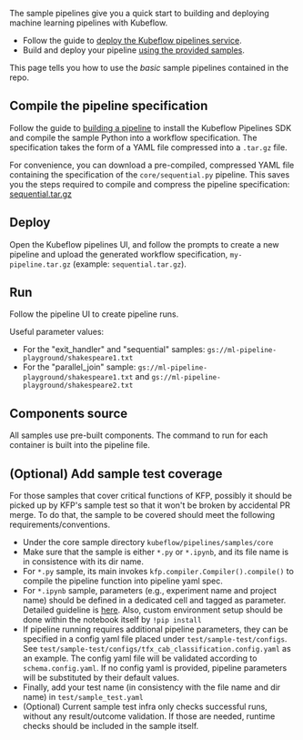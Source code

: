 The sample pipelines give you a quick start to building and deploying machine learning pipelines with Kubeflow.
* Follow the guide to [deploy the Kubeflow pipelines service](https://www.kubeflow.org/docs/guides/pipelines/deploy-pipelines-service/).
* Build and deploy your pipeline [using the provided samples](https://www.kubeflow.org/docs/guides/pipelines/pipelines-samples/).




This page tells you how to use the _basic_ sample pipelines contained in the repo.

## Compile the pipeline specification

Follow the guide to [building a pipeline](https://www.kubeflow.org/docs/guides/pipelines/build-pipeline/) to install the Kubeflow Pipelines SDK and compile the sample Python into a workflow specification. The specification takes the form of a YAML file compressed into a `.tar.gz` file. 

For convenience, you can download a pre-compiled, compressed YAML file containing the
specification of the `core/sequential.py` pipeline. This saves you the steps required
to compile and compress the pipeline specification:
[sequential.tar.gz](https://storage.googleapis.com/sample-package/sequential.tar.gz)

## Deploy

Open the Kubeflow pipelines UI, and follow the prompts to create a new pipeline and upload the generated workflow
specification, `my-pipeline.tar.gz` (example: `sequential.tar.gz`).

## Run

Follow the pipeline UI to create pipeline runs. 

Useful parameter values:

* For the "exit_handler" and "sequential" samples: `gs://ml-pipeline-playground/shakespeare1.txt`
* For the "parallel_join" sample: `gs://ml-pipeline-playground/shakespeare1.txt` and `gs://ml-pipeline-playground/shakespeare2.txt`

## Components source

All samples use pre-built components. The command to run for each container is built into the pipeline file.

## (Optional) Add sample test coverage

For those samples that cover critical functions of KFP, possibly it should be picked up by KFP's sample test
so that it won't be broken by accidental PR merge. To do that, the sample to be covered should meet the following 
requirements/conventions.

* Under the core sample directory `kubeflow/pipelines/samples/core`
* Make sure that the sample is either `*.py` or `*.ipynb`, and its file name is in consistence with its dir name.
* For `*.py` sample, its main invokes `kfp.compiler.Compiler().compile()` to compile the pipeline function into pipeline
yaml spec.
* For `*.ipynb` sample, parameters (e.g., experiment name and project name) should be defined in a dedicated cell and 
tagged as parameter. Detailed guideline is [here](https://github.com/nteract/papermill). Also, custom environment setup
should be done within the notebook itself by `!pip install`
* If pipeline running requires additional pipeline parameters, they can be specified in a config yaml file
placed under `test/sample-test/configs`. See 
`test/sample-test/configs/tfx_cab_classification.config.yaml` as an example. The config yaml file will be validated 
according to `schema.config.yaml`. If no config yaml is provided, pipeline parameters will be substituted by their 
default values.
* Finally, add your test name (in consistency with the file name and dir name) in `test/sample_test.yaml`
* (Optional) Current sample test infra only checks successful runs, without any result/outcome validation. If those are needed, 
runtime checks should be included in the sample itself.
